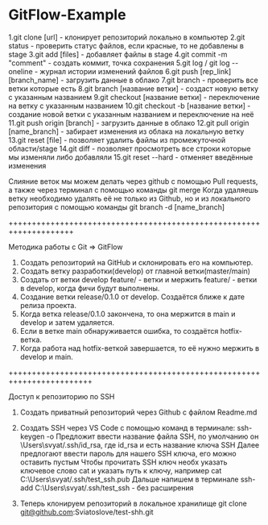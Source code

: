 # GitFlow-Example

1.git clone [url] - клонирует репозиторий локально в компьютер
2.git status - проверить статус файлов, если красные, то не добавлены в stage
3.git add [files] - добавляет файлы в stage
4.git commit -m "comment" - создать коммит, точка сохранения
5.git log / git log --oneline - журнал истории изменений файлов
6.git push [rep_link] [branch_name] - загрузить данные в облако
7.git branch - проверить все ветки которые есть
8.git branch [название ветки] - создаст новую ветку с указанным названием
9.git checkout [название ветки] - переключение на ветку с указанным названием
10.git checkout -b [название ветки] - создание новой ветки с указанным названием и переключение на неё
11.git push origin [branch] - загрузить данные в облако
12.git pull origin [name_branch] - забирает изменения из облака на локальную ветку
13.git reset [file] - позволяет удалить файлы из промежуточной области/stage
14.git diff - позволяет просмотреть все строки которые мы изменяли либо добавляли
15.git reset --hard - отменяет введённые изменения

Слияние веток мы можем делать через github с помощью Pull requests, а также через терминал с помощью команды git merge
Когда удаляешь ветку необходимо удалять её не только из Github, но и из локального репозитория с помощью команды git branch -d [name_branch]

++++++++++++++++++++++++++++++++++++++++++++++++++++++++++++++++++++

Методика работы c Git => GitFlow

 1. Создать репозиторий на GitHub и склонировать его на компьютер.
 2. Создать ветку разработки(develop) от главной ветки(master/main)
 3. Создать от ветки develop feature/ - ветки и мержить feature/ - ветки в develop, когда фичи будут выполнены.
 4. Создание ветки release/0.1.0 от develop. Создаётся ближе к дате релиза проекта.
 5. Когда ветка release/0.1.0 закончена, то она мержится в main и develop и затем удаляется.
 6. Если в ветке main обнаруживается ошибка, то создаётся hotfix-ветка.
 7. Когда работа над hotfix-веткой завершается, то её нужно мержить в develop и main.

++++++++++++++++++++++++++++++++++++++++++++++++++++++++++++++++++++++++

Доступ к репозиторию по SSH

 1. Создать приватный репозиторий через Github с файлом Readme.md 
 2. Создать SSH через VS Code с помощью команд в терминале:
  ssh-keygen -o
  Предложит ввести название файла SSH, по умолчанию он \Users\svyat/.ssh/id_rsa, где id_rsa и есть название ключа SSH
  Далее предлогают ввести пароль для нашего SSH ключа, его можно оставить пустым
  Чтобы прочитать SSH ключ необх указать ключевое слово cat и указать путь к ключу, например cat C:\Users\svyat/.ssh/test_ssh.pub
  Дальше напишем в терминале ssh-add C:\Users\svyat/.ssh/test_ssh - без расширения
  
 3. Теперь клонируем репозиторий в локальное хранилище git clone git@github.com:Sviatoslove/test-shh.git
